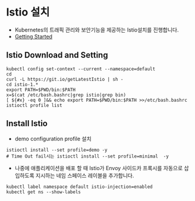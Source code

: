 # Istio 설치
* Kubernetes의 트래픽 관리와 보안기능을 제공하는 Istio설치를 진행합니다.
* [Getting Started](https://istio.io/latest/docs/setup/getting-started/)
## Istio Download and Setting
```
kubectl config set-context --current --namespace=default
cd
curl -L https://git.io/getLatestIstio | sh -
cd istio-1.*
export PATH=$PWD/bin:$PATH
x=$(cat /etc/bash.bashrc|grep istio|grep bin)
[ ${#x} -eq 0 ]&& echo export PATH=$PWD/bin:$PATH >>/etc/bash.bashrc
istioctl profile list
```

## Install Istio
* demo configuration profile 설치
```
istioctl install --set profile=demo -y
# Time Out fail시는 istioctl install --set profile=minimal  -y
```

* 나중에 애플리케이션을 배포 할 때 Istio가 Envoy 사이드카 프록시를 자동으로 삽입하도록 지시하는 네임 스페이스 레이블을 추가합니다.
```
kubectl label namespace default istio-injection=enabled
kubectl get ns --show-labels
```
